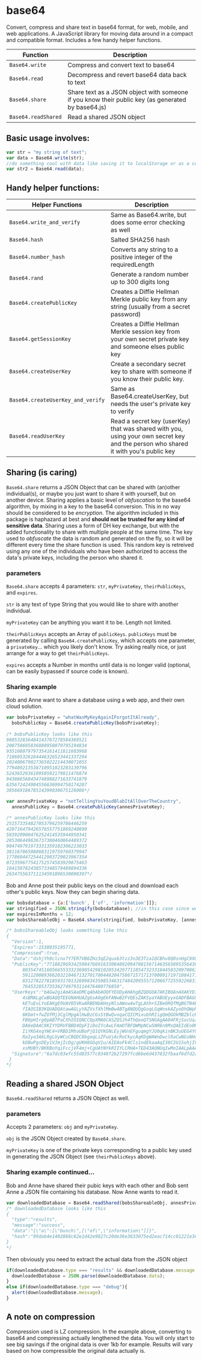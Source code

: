 # base64
Convert, compress and share text in base64 format, for web, mobile, and web applications. A JavaScript library for moving data around in a compact and compatible format. Includes a few handy helper functions.

Function|Description
--------|-----------
`Base64.write`|Compress and convert text to base64
`Base64.read`|Decompress and revert base64 data back to text
`Base64.share`|Share text as a JSON object with someone if you know their public key (as generated by base64.js)
`Base64.readShared`|Read a shared JSON object

## Basic usage involves:
```javascript
var str = "my string of text";
var data = Base64.write(str);
//do something cool with data like saving it to localStorage or as a cookie
var str2 = Base64.read(data);
```

## Handy helper functions:
Helper Functions|Description
---|---
`Base64.write_and_verify`|Same as Base64.write, but does some error checking as well
`Base64.hash`|Salted SHA256 hash
`Base64.number_hash`|Converts any string to a positive integer of the requiredLength
`Base64.rand`|Generate a random number up to 300 digits long
`Base64.createPublicKey`|Creates a Diffie Hellman Merkle public key from any string (usually from a secret password)
`Base64.getSessionKey`|Creates a Diffie Hellman Merkle session key from your own secret private key and someone elses public key
`Base64.createUserKey`|Create a secondary secret key to share with someone if you know their public key.
`Base64.createUserKey_and_verify`|Same as Base64.createUserKey, but needs the user's private key to verify
`Base64.readUserKey`|Read a secret key (userKey) that was shared with you, using your own secret key and the person who shared it with you's public key

## Sharing (is caring)
`Base64.share` returns a JSON Object that can be shared with (an)other individual(s), or maybe you just want to share it with yourself, but on another device. Sharing applies a basic level of *obfuscation* to the base64 algorithm, by mixing in a key to the base64 conversion. This in no way should be considered to be *encryption*. The algorithm included in this package is haphazard at best and **should not be trusted for any kind of sensitive data**. Sharing uses a form of DH key exchange, but with the added functionality to share with multiple people at the same time. The key used to *obfuscate* the data is random and generated on the fly, so it will be different every time the share function is used. This random key is retreived using any one of the individuals who have been authorized to access the data's private keys, including the person who shared it.
### parameters
`Base64.share` accepts 4 parameters: `str`, `myPrivateKey`, `theirPublicKeys`, and `expires`. 

`str` is any text of type String that you would like to share with another individual.

`myPrivateKey` can be anything you want it to be. Length not limited.

`theirPublicKeys` accepts an Array of `publicKeys`. `publicKeys` must be generated by calling `Base64.createPublicKey`, which accepts one parameter, a `privateKey`... which you likely don't know. Try asking really nice, or just arrange for a way to get `theirPublicKeys`.

`expires` accepts a Number in months until data is no longer valid (optional, can be easily bypassed if source code is known).
### Sharing example
Bob and Anne want to share a database using a web app, and their own cloud solution.
```javascript
var bobsPrivateKey = "whatWasMyKeyAgainIForgotItAlready",
  bobsPublicKey = Base64.createPublicKey(bobsPrivateKey);
  
/* bobsPublicKey looks like this
980532836484143767278584369521
200758695836880958079795194834
935108079797354161411811603968
718605326164446326523441337294
202400679027365022214430071055
779489213538710951023283139796
524365293610950592179811476874
943886568434748988271633741879
635672424904556636994750174287
38566918678514399030675126006*/

var annesPrivateKey = "notTellingYouYoudBlabItAllOverTheCountry",
  annesPublicKey = Base64.createPublicKey(annesPrivateKey);
  
/* annesPublicKey looks like this
251573354827053796259786446259
420716479426576557751869240890
583920900476252414535944950341
285306449636737380460864489372
984749791973331359102306223033
381167865088683119759760379947
177869447254412983729023967354
072359677541752574583929875463
184150782438573348579489894336
263475563711134591896530098397*/
```
Bob and Anne post their public keys on the cloud and download each other's public keys. Now they can begin sharing data.
```javascript
var bobsdatabase = {a:['bunch', ['of', 'information']]};
var stringified = JSON.stringify(bobsdatabase); //in this case since we are sharing an object we need to stringify it
var expiresInMonths = 12;
var bobsShareableObj = Base64.share(stringified, bobsPrivateKey, [annesPublicKey], expiresInMonths);

/* bobsShareableObj looks something like this
{
  "Version":1,
  "Expires":1538935195771,
  "Compressed":true,
  "Data":"dshjYh9clcnx7Y7ER7VB6ZHz3qE2quxb3tzz3n3E3Tza1QCBhv8Q0snHgC9X0np1NR",
  "PublicKey":"77188296934259847669163308489209470815671463565895356436076
      80354745160566553332369054298102053429771185473233184458320970863636 
      59112008936620321046713270170044820475867157171370009171971084171298
      83127822781859317013260983435085346317484209555712066772559226831417
      764532853735362749793114476480776850",
  "UserKeys":"bAGw2giAmASAeDMCqAbAbAOQFYEUDyAHAhgBZQDGOA7AKIBOAnAXAKYDiArAI
      4sBMALgCwBGAQQTEEGNAHUAZgGsA0gEkFANwB2FVQEsZAKSyaYABUEyyxGADFBAGQCavWy
      kETuEvLYoEAKgE9VAV05VKwARBENbAHoyNlsAWxw4wTgLAhh+SIBeORQfMgBGTN4EAGFV
      fIAOSIB3KQUADQAtawAGLyYAZVsfXhlMmBw4BTgANQUQgGoqLGqWnxkAZyoOhQWpNAUafI
      6Kbmt+fwZOfMj3CglMpgAlHwBzCGsStBwQvoqaCQICMixubhRIigQmQGOkMBZblcRigLCg
      FB0pHIrg0pAB7PaCXhIOIQNCCDpXMA6CASZQSJh4ThQeoQTSNGAgAA04FRjSocUa/l4ygU
      DA6eDAAC8KIYYDRVFBBD4OpFIi0oIYcAwLFAmOTBFQWMpNCw5NR6n9MsQAEIdEo0HQAWTi
      IiYKG4xqYWC4+VRBD1MhoUBoPjQ1QYKGNLEyjWUnEFguqmgYJU0qkinBK3uUEG4YGqOBgF
      RaIyo3A6LRgLUyWCuCBQDC8bgoqLiZFuUjAcRoCkycAqKDgWAWnDwclRaCwNGsNHqghKkT
      kDBwPgsDEy1VJmjIcDg/gUKH8GGqV1u/AIEAoFk4Cls1ndEkaaAqI38C2U1SohjIV1sBEB
      xsMUBY/BKKBoYqiFccjVF4mj+CgUAtNYkRIIYLCRHA+TED43AQNUqIwMoIAALpAAAA=",
  "Signature":"6a7dc83efc55d83577c0348f2b27297fcd6be6d437832fbaaf6dfd2a19596eec"
 }
*/
```
## Reading a shared JSON Object
`Base64.readShared` returns a JSON Object as well.
### parameters
Accepts 2 parameters: `obj` and `myPrivateKey`.

`obj` is the JSON Object created by `Base64.share`.

`myPrivateKey` is one of the private keys corresponding to a public key used in generating the JSON Object (see `theirPublicKeys` above).
### Sharing example continued...
Bob and Anne have shared their pubic keys with each other and Bob sent Anne a JSON file containing his database. Now Anne wants to read it.
```javascript
var downloadedDatabase = Base64.readShared(bobsShareableObj, annesPrivateKey);
/* downloadedDatabase looks like this
{
  "type":"results",
  "message":"success",
  "data":"{\"a\":[\"bunch\",[\"of\",\"information\"]]}",
  "hash":"99dab4e1402868c62e1d42e9827c20de36e3633075ed2eac714cc01221e3ea79"
}
*/
```
Then obviously you need to extract the actual data from the JSON object
```javascript
if(downloadedDatabase.type === "results" && downloadedDatabase.message === "success"){
  downloadedDatabase = JSON.parse(downloadedDatabase.data);
}
else if(downloadedDatabase.type === "debug"){
  alert(downloadedDatabase.message);
}
```
## A note on compression
Compression used is LZ compression. In the example above, converting to base64 and compressing actually lengthened the data. You will only start to see big savings if the original data is over 1kb for example. Results will vary based on how compressible the original data actually is.
